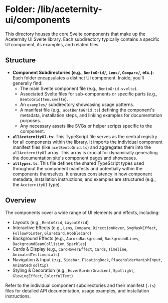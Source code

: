 # Folder: /lib/aceternity-ui/components

This directory houses the core Svelte components that make up the Aceternity UI Svelte library. Each subdirectory typically contains a specific UI component, its examples, and related files.

## Structure

-   **Component Subdirectories (e.g., `BentoGrid/`, `Lens/`, `Compare/`, etc.):** Each folder encapsulates a distinct UI component. Inside, you'll generally find:
    -   The main Svelte component file (e.g., `BentoGrid.svelte`).
    -   Associated Svelte files for sub-components or specific parts (e.g., `BentoGridItem.svelte`).
    -   An `examples/` subdirectory showcasing usage patterns.
    -   A manifest file (e.g., `acetBentoGrid.ts`) defining the component's metadata, installation steps, and linking examples for documentation purposes.
    -   Any necessary assets like SVGs or helper scripts specific to the component.
-   **`allAceternityUI.ts`**: This TypeScript file serves as the central registry for all components within the library. It imports the individual component manifest files (like `acetBentoGrid.ts`) and aggregates them into the `allAceternityUI` array. This array is crucial for dynamically generating the documentation site's component pages and showcases.
-   **`alltypes.ts`**: This file defines the shared TypeScript types used throughout the component manifests and potentially within the components themselves. It ensures consistency in how component metadata, installation instructions, and examples are structured (e.g., the `AceternityUI` type).

## Overview

The components cover a wide range of UI elements and effects, including:

-   Layouts (e.g., `BentoGrid`, `LayoutGrid`)
-   Interactive Effects (e.g., `Lens`, `Compare`, `DirectionHover`, `SvgMaskEffect`, `FollowPointer`, `GlareCard`, `WobbleCard`)
-   Background Effects (e.g., `AuroraBackground`, `BackgroundLines`, `BackgroundBeamCollision`, `Sparkles`)
-   Cards & Display (e.g., `CardHoverEffect`, `Cards`, `Timeline`, `AnimatedTestimonials`)
-   Navigation & Input (e.g., `Sidebar`, `FloatingDock`, `PlaceholderVanishInput`, `AnimatedTooltip`)
-   Styling & Decoration (e.g., `HoverBorderGradient`, `Spotlight`, `GlowingEffect`, `ColorfulText`)

Refer to the individual component subdirectories and their manifest (`.ts`) files for detailed API documentation, usage examples, and installation instructions.